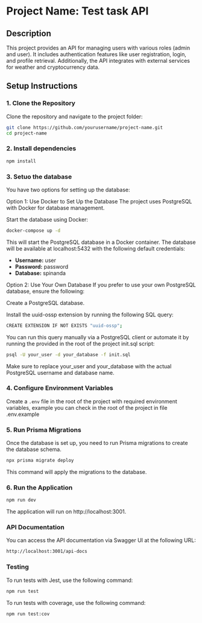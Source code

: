 # Project Name: Test task API

## Description

This project provides an API for managing users with various roles (admin and user). It includes authentication features like user registration, login, and profile retrieval. Additionally, the API integrates with external services for weather and cryptocurrency data.

## Setup Instructions

### 1. Clone the Repository

Clone the repository and navigate to the project folder:

```bash
git clone https://github.com/yourusername/project-name.git
cd project-name
```

### 2. Install dependencies

```bash
npm install
```

### 3. Setuo the database

You have two options for setting up the database:

Option 1: Use Docker to Set Up the Database
The project uses PostgreSQL with Docker for database management.

Start the database using Docker:

```bash
docker-compose up -d
```

This will start the PostgreSQL database in a Docker container. The database will be available at localhost:5432 with the following default credentials:

- **Username:** user
- **Password:** password
- **Database:** spinanda

Option 2: Use Your Own Database
If you prefer to use your own PostgreSQL database, ensure the following:

Create a PostgreSQL database.

Install the uuid-ossp extension by running the following SQL query:

```bash
CREATE EXTENSION IF NOT EXISTS "uuid-ossp";
```

You can run this query manually via a PostgreSQL client or automate it by running the provided in the root of the project init.sql script:

```bash
psql -U your_user -d your_database -f init.sql
```

Make sure to replace your_user and your_database with the actual PostgreSQL username and database name.

### 4. Configure Environment Variables

Create a `.env` file in the root of the project with required environment variables, example you can check in the root of the project in file .env.example

### 5. Run Prisma Migrations

Once the database is set up, you need to run Prisma migrations to create the database schema.

```bash
npx prisma migrate deploy
```

This command will apply the migrations to the database.

### 6. Run the Application

```bash
npm run dev
```

The application will run on http://localhost:3001.

### API Documentation

You can access the API documentation via Swagger UI at the following URL:

```bash
http://localhost:3001/api-docs
```

### Testing

To run tests with Jest, use the following command:

```bash
npm run test
```

To run tests with coverage, use the following command:

```bash
npm run test:cov
```
